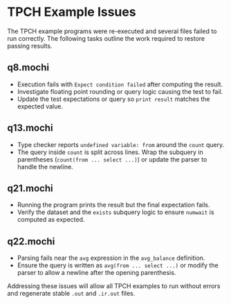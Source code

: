 # TPCH Example Issues

The TPCH example programs were re-executed and several files failed to run correctly.
The following tasks outline the work required to restore passing results.

## q8.mochi
- Execution fails with `Expect condition failed` after computing the result.
- Investigate floating point rounding or query logic causing the test to fail.
- Update the test expectations or query so `print result` matches the expected value.

## q13.mochi
- Type checker reports `undefined variable: from` around the `count` query.
- The query inside `count` is split across lines. Wrap the subquery in parentheses
  (`count(from ... select ...)`) or update the parser to handle the newline.

## q21.mochi
- Running the program prints the result but the final expectation fails.
- Verify the dataset and the `exists` subquery logic to ensure `numwait` is
  computed as expected.

## q22.mochi
- Parsing fails near the `avg` expression in the `avg_balance` definition.
- Ensure the query is written as `avg(from ... select ...)` or modify the parser
  to allow a newline after the opening parenthesis.

Addressing these issues will allow all TPCH examples to run without errors and
regenerate stable `.out` and `.ir.out` files.
